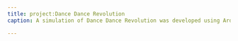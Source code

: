 ```yaml
---
title: project:Dance Dance Revolution
caption: A simulation of Dance Dance Revolution was developed using Arduino, where aluminum sensors were attached to a physical board with one sensor in each direction. Arduino was employed to collect and process the sensor data. This project was a collaborative effort involving around 15 people, split into 3 different teams- software, design, hardwares. <br><br>During gameplay, a scoring system on the screen provides feedback with terms such as "perfect," "great," "good," "boo," and "miss." The game's display is shown on a TV connected to a laptop situated at the rear of the setup.

---
```

